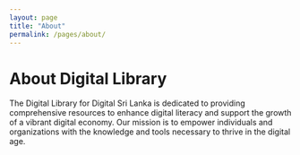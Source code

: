 ```yaml
---
layout: page
title: "About"
permalink: /pages/about/
---
```


# About Digital Library

The Digital Library for Digital Sri Lanka is dedicated to providing comprehensive resources to enhance digital literacy and support the growth of a vibrant digital economy. Our mission is to empower individuals and organizations with the knowledge and tools necessary to thrive in the digital age.
